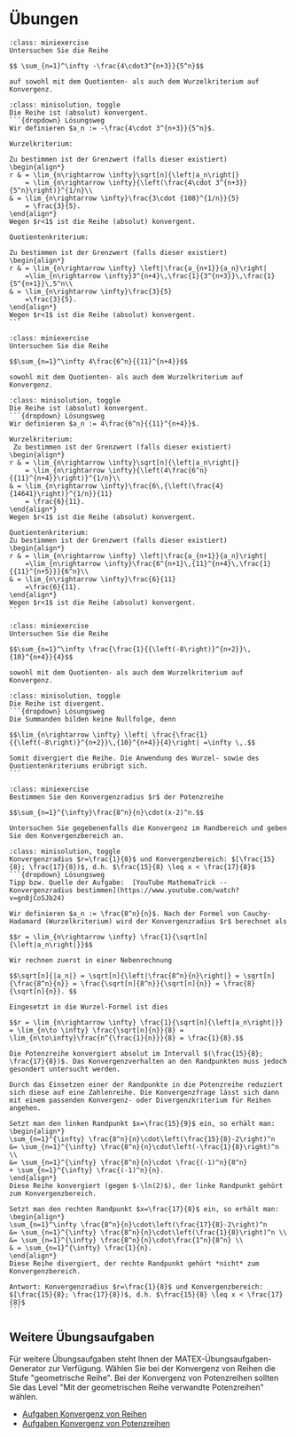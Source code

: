 # Übungen

```{admonition} Übung 3.1
:class: miniexercise
Untersuchen Sie die Reihe 

$$ \sum_{n=1}^\infty -\frac{4\cdot3^{n+3}}{5^n}$$

auf sowohl mit dem Quotienten- als auch dem Wurzelkriterium auf Konvergenz.
```
````{admonition} Lösung
:class: minisolution, toggle
Die Reihe ist (absolut) konvergent. 
```{dropdown} Lösungsweg
Wir definieren $a_n := -\frac{4\cdot 3^{n+3}}{5^n}$. 
 
Wurzelkriterium: 

Zu bestimmen ist der Grenzwert (falls dieser existiert)  
\begin{align*} 
r & = \lim_{n\rightarrow \infty}\sqrt[n]{\left|a_n\right|}
    = \lim_{n\rightarrow \infty}{\left(\frac{4\cdot 3^{n+3}}{5^n}\right)}^{1/n}\\ 
& = \lim_{n\rightarrow \infty}\frac{3\cdot {108}^{1/n}}{5}
    = \frac{3}{5}. 
\end{align*} 
Wegen $r<1$ ist die Reihe (absolut) konvergent. 
 
Quotientenkriterium: 

Zu bestimmen ist der Grenzwert (falls dieser existiert) 
\begin{align*} 
r & = \lim_{n\rightarrow \infty} \left|\frac{a_{n+1}}{a_n}\right|
    =\lim_{n\rightarrow \infty}3^{n+4}\,\frac{1}{3^{n+3}}\,\frac{1}{5^{n+1}}\,5^n\\ 
& = \lim_{n\rightarrow \infty}\frac{3}{5}
    =\frac{3}{5}. 
\end{align*} 
Wegen $r<1$ ist die Reihe (absolut) konvergent.  
```
````

```{admonition} Übung 3.2
:class: miniexercise
Untersuchen Sie die Reihe 

$$\sum_{n=1}^\infty 4\frac{6^n}{{11}^{n+4}}$$

sowohl mit dem Quotienten- als auch dem Wurzelkriterium auf Konvergenz.
```

````{admonition} Lösung
:class: minisolution, toggle
Die Reihe ist (absolut) konvergent. 
```{dropdown} Lösungsweg
Wir definieren $a_n := 4\frac{6^n}{{11}^{n+4}}$. 

Wurzelkriterium: 
 Zu bestimmen ist der Grenzwert (falls dieser existiert)  
\begin{align*} 
r & = \lim_{n\rightarrow \infty}\sqrt[n]{\left|a_n\right|}
    = \lim_{n\rightarrow \infty}{\left(4\frac{6^n}{{11}^{n+4}}\right)}^{1/n}\\ 
& = \lim_{n\rightarrow \infty}\frac{6\,{\left(\frac{4}{14641}\right)}^{1/n}}{11}
    = \frac{6}{11}. 
\end{align*} 
Wegen $r<1$ ist die Reihe (absolut) konvergent. 
 
Quotientenkriterium: 
Zu bestimmen ist der Grenzwert (falls dieser existiert) 
\begin{align*} 
r & = \lim_{n\rightarrow \infty} \left|\frac{a_{n+1}}{a_n}\right|
    =\lim_{n\rightarrow \infty}\frac{6^{n+1}\,{11}^{n+4}\,\frac{1}{{11}^{n+5}}}{6^n}\\ 
& = \lim_{n\rightarrow \infty}\frac{6}{11}
    =\frac{6}{11}. 
\end{align*} 
Wegen $r<1$ ist die Reihe (absolut) konvergent.  
```
````


```{admonition} Übung 3.3
:class: miniexercise
Untersuchen Sie die Reihe 

$$\sum_{n=1}^\infty \frac{\frac{1}{{\left(-8\right)}^{n+2}}\,{10}^{n+4}}{4}$$

sowohl mit dem Quotienten- als auch dem Wurzelkriterium auf Konvergenz.
```

````{admonition} Lösung
:class: minisolution, toggle
Die Reihe ist divergent.
```{dropdown} Lösungsweg
Die Summanden bilden keine Nullfolge, denn 

$$\lim_{n\rightarrow \infty} \left| \frac{\frac{1}{{\left(-8\right)}^{n+2}}\,{10}^{n+4}}{4}\right| =\infty \,.$$

Somit divergiert die Reihe. Die Anwendung des Wurzel- sowie des Quotientenkriteriums erübrigt sich. 
```
````

```{admonition} Übung 3.4
:class: miniexercise
Bestimmen Sie den Konvergenzradius $r$ der Potenzreihe 

$$\sum_{n=1}^{\infty}\frac{8^n}{n}\cdot(x-2)^n.$$

Untersuchen Sie gegebenenfalls die Konvergenz im Randbereich und geben Sie den Konvergenzbereich an.
```
````{admonition} Lösung
:class: minisolution, toggle
Konvergenzradius $r=\frac{1}{8}$ und Konvergenzbereich: $[\frac{15}{8}; \frac{17}{8})$, d.h. $\frac{15}{8} \leq x < \frac{17}{8}$
```{dropdown} Lösungsweg
Tipp bzw. Quelle der Aufgabe:  [YouTube MathemaTrick -- Konvergenzradius bestimmen](https://www.youtube.com/watch?v=gn8jCoSJb24) 

Wir definieren $a_n := \frac{8^n}{n}$. Nach der Formel von Cauchy-Hadamard (Wurzelkriterium) wird der Konvergenzradius $r$ berechnet als

$$r = \lim_{n\rightarrow \infty} \frac{1}{\sqrt[n]{\left|a_n\right|}}$$

Wir rechnen zuerst in einer Nebenrechnung

$$\sqrt[n]{|a_n|} = \sqrt[n]{\left|\frac{8^n}{n}\right|} = \sqrt[n]{\frac{8^n}{n}} = \frac{\sqrt[n]{8^n}}{\sqrt[n]{n}} = \frac{8}{\sqrt[n]{n}}. $$

Eingesetzt in die Wurzel-Formel ist dies

$$r = \lim_{n\rightarrow \infty} \frac{1}{\sqrt[n]{\left|a_n\right|}} = \lim_{n\to \infty} \frac{\sqrt[n]{n}}{8} = \lim_{n\to\infty}\frac{n^{\frac{1}{n}}}{8} = \frac{1}{8}.$$

Die Potenzreihe konvergiert absolut im Intervall $(\frac{15}{8}; \frac{17}{8})$. Das Konvergenzverhalten an den Randpunkten muss jedoch gesondert untersucht werden. 

Durch das Einsetzen einer der Randpunkte in die Potenzreihe reduziert sich diese auf eine Zahlenreihe. Die Konvergenzfrage lässt sich dann mit einem passenden Konvergenz- oder Divergenzkriterium für Reihen angehen. 

Setzt man den linken Randpunkt $x=\frac{15}{9}$ ein, so erhält man: 
\begin{align*}
\sum_{n=1}^{\infty} \frac{8^n}{n}\cdot\left(\frac{15}{8}-2\right)^n 
&= \sum_{n=1}^{\infty} \frac{8^n}{n}\cdot\left(-\frac{1}{8}\right)^n \\
&= \sum_{n=1}^{\infty} \frac{8^n}{n}\cdot \frac{(-1)^n}{8^n} 
+ \sum_{n=1}^{\infty} \frac{(-1)^n}{n}. 
\end{align*}
Diese Reihe konvergiert (gegen $-\ln(2)$), der linke Randpunkt gehört zum Konvergenzbereich.

Setzt man den rechten Randpunkt $x=\frac{17}{8}$ ein, so erhält man: 
\begin{align*}
\sum_{n=1}^\infty \frac{8^n}{n}\cdot\left(\frac{17}{8}-2\right)^n 
&= \sum_{n=1}^{\infty} \frac{8^n}{n}\cdot\left(\frac{1}{8}\right)^n \\
&= \sum_{n=1}^{\infty} \frac{8^n}{n}\cdot\frac{1^n}{8^n} \\
& = \sum_{n=1}^{\infty} \frac{1}{n}.
\end{align*}
Diese Reihe divergiert, der rechte Randpunkt gehört *nicht* zum Konvergenzbereich.

Antwort: Konvergenzradius $r=\frac{1}{8}$ und Konvergenzbereich: $[\frac{15}{8}; \frac{17}{8})$, d.h. $\frac{15}{8} \leq x < \frac{17}{8}$ 
```
````

## Weitere Übungsaufgaben

Für weitere Übungsaufgaben steht Ihnen der MATEX-Übungsaufgaben-Generator zur
Verfügung. Wählen Sie bei der Konvergenz von Reihen die Stufe "geometrische
Reihe". Bei der Konvergenz von Potenzreihen sollten Sie das Level "Mit der
geometrischen Reihe verwandte Potenzreihen" wählen.

* [Aufgaben Konvergenz von Reihen](https://lx4.mint-kolleg.kit.edu/MATeX/generatorview.php?data=NUxMamNmMHpNU2FrUnp5R2FkVkpTdz09)
* [Aufgaben Konvergenz von Potenzreihen](https://lx4.mint-kolleg.kit.edu/MATeX/generatorview.php?data=aXYvV0xpZW0rSGJHUHgrQm1TZnlVdz09)

